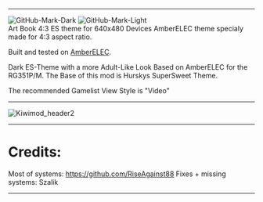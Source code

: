 
---

![GitHub-Mark-Dark](https://camo.githubusercontent.com/9d21b94911995ca5ed907fd1688dae360411a1d792a6f4047962041ca12b0b02/68747470733a2f2f616d626572656c65632e6f72672f696d616765732f7472616e73706172656e745f616d6265725f656c65635f686f72697a2e7376672367682d6461726b2d6d6f64652d6f6e6c79#gh-dark-mode-only)
![GitHub-Mark-Light](https://camo.githubusercontent.com/1ecfd366cc8fc1bf3dab7a1f685280e2f88f0f43946a9ca784a044ef883fe375/68747470733a2f2f616d626572656c65632e6f72672f696d616765732f7472616e73706172656e745f626c61636b5f616d6265725f656c65635f686f72697a2e7376672367682d6c696768742d6d6f64652d6f6e6c79#gh-light-mode-only)
<br />Art Book 4:3 ES theme for 640x480 Devices
AmberELEC theme specialy made for 4:3 aspect ratio.<p>
  
Built and tested on [AmberELEC](https://AmberELEC.org). 
  
Dark ES-Theme with a more Adult-Like Look Based on AmberELEC for the RG351P/M. 
The Base of this mod is Hurskys SuperSweet Theme.
  
The recommended Gamelist View Style is "Video"

---

![Kiwimod_header2](https://user-images.githubusercontent.com/78668774/115611844-e56b6600-a2ea-11eb-8afa-a98b3260b848.png)

---
  
# Credits: 
Most of systems: https://github.com/RiseAgainst88
Fixes + missing systems: Szalik

---
  
